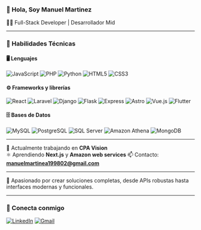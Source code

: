 ### 👋 Hola, Soy Manuel Martinez  
👨‍💻 Full-Stack Developer | Desarrollador Mid  

---

### 🧠 Habilidades Técnicas

#### 🖥️ Lenguajes  
![JavaScript](https://img.shields.io/badge/JavaScript-F7DF1E?logo=javascript&logoColor=black) ![PHP](https://img.shields.io/badge/PHP-777BB4?logo=php&logoColor=white)  ![Python](https://img.shields.io/badge/Python-3776AB?logo=python&logoColor=white)  ![HTML5](https://img.shields.io/badge/HTML5-E34F26?logo=html5&logoColor=white)  ![CSS3](https://img.shields.io/badge/CSS3-1572B6?logo=css3&logoColor=white)  

#### ⚙️ Frameworks y librerías  
![React](https://img.shields.io/badge/React-61DAFB?logo=react&logoColor=black)  ![Laravel](https://img.shields.io/badge/Laravel-FF2D20?logo=laravel&logoColor=white)  ![Django](https://img.shields.io/badge/Django-092E20?logo=django&logoColor=white)  ![Flask](https://img.shields.io/badge/Flask-000000?logo=flask&logoColor=white)  ![Express](https://img.shields.io/badge/Express-000000?logo=express&logoColor=white)  ![Astro](https://img.shields.io/badge/Astro-FF5D01?logo=astro&logoColor=white)  ![Vue.js](https://img.shields.io/badge/Vue.js-4FC08D?logo=vue.js&logoColor=white)  ![Flutter](https://img.shields.io/badge/Flutter-02569B?logo=flutter&logoColor=white)  

#### 🗄️ Bases de Datos  
![MySQL](https://img.shields.io/badge/MySQL-4479A1?logo=mysql&logoColor=white)  ![PostgreSQL](https://img.shields.io/badge/PostgreSQL-4169E1?logo=postgresql&logoColor=white)  ![SQL Server](https://img.shields.io/badge/SQL%20Server-CC2927?logo=microsoftsqlserver&logoColor=white)  ![Amazon Athena](https://img.shields.io/badge/Amazon%20Athena-FF9900?logo=amazonaws&logoColor=white)  ![MongoDB](https://img.shields.io/badge/MongoDB-47A248?logo=mongodb&logoColor=white)  

---

🚀 Actualmente trabajando en **CPA Vision**  
⚛️ Aprendiendo **Next.js**  y **Amazon web services**
📫 Contacto: **manuelmartinea199802@gmail.com**

---

💬 Apasionado por crear soluciones completas, desde APIs robustas hasta interfaces modernas y funcionales.

---

### 🤝 Conecta conmigo
[![LinkedIn](https://img.shields.io/badge/LinkedIn-0A66C2?logo=linkedin&logoColor=white)](https://www.linkedin.com/in/juanma-dev/)
[![Gmail](https://img.shields.io/badge/Gmail-D14836?logo=gmail&logoColor=white)](mailto:manuelmartinea199802@gmail.com)
